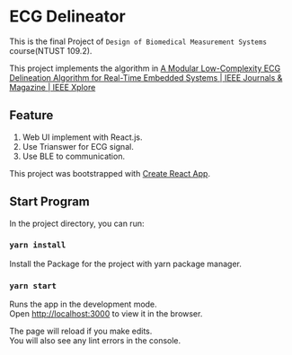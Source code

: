 # ECG Delineator

This is the final Project of `Design of Biomedical Measurement Systems` course(NTUST 109.2).

This project implements the algorithm in [A Modular Low-Complexity ECG Delineation Algorithm for Real-Time Embedded Systems | IEEE Journals & Magazine | IEEE Xplore](https://ieeexplore.ieee.org/document/7858735)

## Feature

1. Web UI implement with React.js.
2. Use Trianswer for ECG signal.
3. Use BLE to communication.

This project was bootstrapped with [Create React App](https://github.com/facebook/create-react-app).

## Start Program

In the project directory, you can run:

### `yarn install`

Install the Package for the project with yarn package manager.

### `yarn start`

Runs the app in the development mode.\
Open [http://localhost:3000](http://localhost:3000) to view it in the browser.

The page will reload if you make edits.\
You will also see any lint errors in the console.

